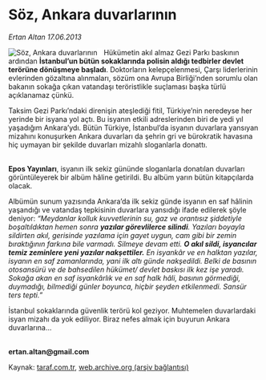 # Söz, Ankara duvarlarının

*Ertan Altan 17.06.2013*

<div class="yazi"><img align="left" alt="Söz, Ankara duvarlarının" border="0" src="http://www.taraf.com.tr/fotoraflar/makaleler/soz-ankara-duvarlarinin_8004_orijinal.jpg" style="border-right-width:10px; border-color:#FFFFFF"/><p>Hükümetin akıl almaz Gezi Parkı baskının ardından <b>İstanbul’un bütün sokaklarında polisin aldığı tedbirler devlet terörüne dönüşmeye başladı</b>. Doktorların kelepçelenmesi, Çarşı liderlerinin evlerinden gözaltına alınmaları, sözüm ona Avrupa Birliği’nden sorumlu olan bakanın sokağa çıkan vatandaşı teröristlikle suçlaması başka türlü açıklanamaz çünkü.</p>
<p>Taksim Gezi Parkı’ndaki direnişin ateşlediği fitil, Türkiye’nin neredeyse her yerinde bir isyana yol açtı. Bu isyanın etkili adreslerinden biri de yedi yıl yaşadığım Ankara’ydı. Bütün Türkiye, İstanbul’da isyanın duvarlara yansıyan mizahını konuşurken Ankara duvarları da şehrin gri ve bürokratik havasına hiç uymayan bir şekilde duvarları mizahlı sloganlarla donattı. </p>
<p><b><br/>Epos Yayınları</b>, isyanın ilk sekiz gününde sloganlarla donatılan duvarları görüntüleyerek bir albüm hâline getirildi. Bu albüm yarın bütün kitapçılarda olacak. </p>
<p>Albümün sunum yazısında Ankara’da ilk sekiz günde isyanın en saf hâlinin yaşandığı ve vatandaş tepkisinin duvarlara yansıdığı ifade edilerek şöyle deniyor: <i>“Meydanlar kolluk kuvvetlerinin su, gaz ve orantısız şiddetiyle boşaltıldıktan hemen sonra <b>yazılar görevlilerce silindi</b>. Yazıları boyayla sildirten akıl, gerisinde yazılama için gayet uygun, cam gibi bir zemin bıraktığının farkına bile varmadı. Silmeye devam etti. <b>O akıl sildi, isyancılar temiz zeminlere yeni yazılar nakşettiler.</b> En isyankâr ve en halktan yazılar, isyanın en saf zamanlarında, yani ilk altı günde nakşedildi. Belki de basının otosansürü ve de bahsedilen hükümet/ devlet baskısı ilk kez işe yaradı. Sokağa akan en saf isyankârlık ve en saf halk hâli, basının görmediği, duymadığı, bilmediği günler boyunca, hiçbir şeyden etkilenmedi. Sansür ters tepti.”</i> </p>
<p>İstanbul sokaklarında güvenlik terörü kol geziyor. Muhtemelen duvarlardaki isyan mizahı da yok ediliyor. Biraz nefes almak için buyurun Ankara duvarlarına...</p>
<p><br/><strong>ertan.altan@gmail.com</strong></p>
</div>

Kaynak: [taraf.com.tr](http://www.taraf.com.tr:80/ertan-altan/makale-soz-ankara-duvarlarinin.htm), [web.archive.org (arşiv bağlantısı)](http://web.archive.org/web/20130703184839/http://www.taraf.com.tr:80/ertan-altan/makale-soz-ankara-duvarlarinin.htm)
